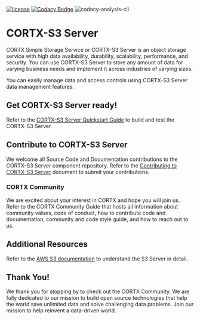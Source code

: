 [![ license](https://img.shields.io/badge/License-Apache%202.0-blue.svg)](https://github.com/Seagate/EOS-Sandbox/blob/master/LICENSE) 
[![Codacy Badge](https://api.codacy.com/project/badge/Grade/c099437792d44496b720a730ee4939ce)](https://www.codacy.com?utm_source=github.com&amp;utm_medium=referral&amp;utm_content=Seagate/mero&amp;utm_campaign=Badge_Grade)
![codacy-analysis-cli](https://github.com/Seagate/EOS-Sandbox/workflows/codacy-analysis-cli/badge.svg)

# CORTX-S3 Server

CORTX Simple Storage Service or CORTX-S3 Server is an object storage service with high data availability, durability, scalability, performance, and security. You can use CORTX-S3 Server to store any amount of data for varying business needs and implement it across industries of varying sizes. 

You can easily manage data and access controls using CORTX-S3 Server data management features.

## Get CORTX-S3 Server ready! 

Refer to the [CORTX-S3 Server Quickstart Guide](CORTX-S3%20%Server%20%Quick%20%Start%20%Guide.md) to build and test the CORTX-S3 Server.

## Contribute to CORTX-S3 Server

We welcome all Source Code and Documentation contributions to the CORTX-S3 Server component repository. Refer to the [Contributing to CORTX-S3 Server](ContributingToCortxS3.md) document to submit your contributions.

### CORTX Community

We are excited about your interest in CORTX and hope you will join us. Refer to the CORTX Community Guide <link placeholder> that hosts all information about community values, code of conduct, how to contribute code and documentation, community and code style guide, and how to reach out to us.

## Additional Resources

Refer to the [AWS S3 documentation](https://docs.aws.amazon.com/AmazonS3/latest/dev/Introduction.html) to understand the S3 Server in detail.

## Thank You!

We thank you for stopping by to check out the CORTX Community. We are fully dedicated to our mission to build open source technologies that help the world save unlimited data and solve challenging data problems. Join our mission to help reinvent a data-driven world.

